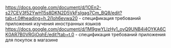 https://docs.google.com/document/d/1OEn2-s27CEV3f52YwH15s8DKN2D5VkFsIgag7Cm_BQ8/edit?tab=t.0#heading=h.2i1oh6evwa20 - спецификация требований приложения изучения иностранных языков
https://docs.google.com/document/d/1M9gwYLlzHy1_ovQ9UNB4i4OYKA6CK0AR7B0VRGjOqhE/edit?tab=t.0 - спецификация требований приложения для покупок в магазине
